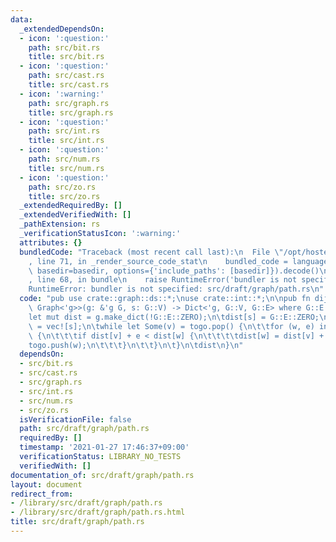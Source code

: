 ```yaml
---
data:
  _extendedDependsOn:
  - icon: ':question:'
    path: src/bit.rs
    title: src/bit.rs
  - icon: ':question:'
    path: src/cast.rs
    title: src/cast.rs
  - icon: ':warning:'
    path: src/graph.rs
    title: src/graph.rs
  - icon: ':question:'
    path: src/int.rs
    title: src/int.rs
  - icon: ':question:'
    path: src/num.rs
    title: src/num.rs
  - icon: ':question:'
    path: src/zo.rs
    title: src/zo.rs
  _extendedRequiredBy: []
  _extendedVerifiedWith: []
  _pathExtension: rs
  _verificationStatusIcon: ':warning:'
  attributes: {}
  bundledCode: "Traceback (most recent call last):\n  File \"/opt/hostedtoolcache/Python/3.9.1/x64/lib/python3.9/site-packages/onlinejudge_verify/documentation/build.py\"\
    , line 71, in _render_source_code_stat\n    bundled_code = language.bundle(stat.path,\
    \ basedir=basedir, options={'include_paths': [basedir]}).decode()\n  File \"/opt/hostedtoolcache/Python/3.9.1/x64/lib/python3.9/site-packages/onlinejudge_verify/languages/user_defined.py\"\
    , line 68, in bundle\n    raise RuntimeError('bundler is not specified: {}'.format(path.as_posix()))\n\
    RuntimeError: bundler is not specified: src/draft/graph/path.rs\n"
  code: "pub use crate::graph::ds::*;\nuse crate::int::*;\n\npub fn dijkstra<'g, G:\
    \ Graph<'g>>(g: &'g G, s: G::V) -> Dict<'g, G::V, G::E> where G::E: UInt {\n\t\
    let mut dist = g.make_dict(!G::E::ZERO);\n\tdist[s] = G::E::ZERO;\n\tlet mut togo\
    \ = vec![s];\n\twhile let Some(v) = togo.pop() {\n\t\tfor (w, e) in g.adj_ve(v)\
    \ {\n\t\t\tif dist[v] + e < dist[w] {\n\t\t\t\tdist[w] = dist[v] + e;\n\t\t\t\t\
    togo.push(w);\n\t\t\t}\n\t\t}\n\t}\n\tdist\n}\n"
  dependsOn:
  - src/bit.rs
  - src/cast.rs
  - src/graph.rs
  - src/int.rs
  - src/num.rs
  - src/zo.rs
  isVerificationFile: false
  path: src/draft/graph/path.rs
  requiredBy: []
  timestamp: '2021-01-27 17:46:37+09:00'
  verificationStatus: LIBRARY_NO_TESTS
  verifiedWith: []
documentation_of: src/draft/graph/path.rs
layout: document
redirect_from:
- /library/src/draft/graph/path.rs
- /library/src/draft/graph/path.rs.html
title: src/draft/graph/path.rs
---
```

